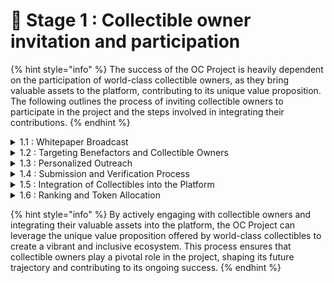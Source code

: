 # 👋 Stage 1 : Collectible owner invitation and participation

{% hint style="info" %}
The success of the OC Project is heavily dependent on the participation of world-class collectible owners, as they bring valuable assets to the platform, contributing to its unique value proposition. The following outlines the process of inviting collectible owners to participate in the project and the steps involved in integrating their contributions.
{% endhint %}



<details>

<summary>1.1 : Whitepaper Broadcast</summary>

The OC Project will initiate the collectible owner invitation process by broadcasting the project's whitepaper to a wide audience of potential participants. This document will provide a comprehensive overview of the project, its goals, and the unique benefits offered to collectible owners who choose to participate.

</details>

<details>

<summary>1.2 : Targeting Benefactors and Collectible Owners</summary>

The project will specifically target benevolent benefactors and owners of world-class collectibles, inviting them to donate their precious assets to form the fundamental building blocks of the platform. The goal is to collect a diverse range of 2,100 world-class collectibles that represent the pinnacle of cultural, historical, and artistic significance.

</details>

<details>

<summary>1.3 : Personalized Outreach</summary>

In addition to the whitepaper broadcast, the project team may also engage in personalized outreach to potential participants, ensuring that collectible owners are fully informed about the project and its potential impact on the preservation and appreciation of their assets.

</details>

<details>

<summary>1.4 : Submission and Verification Process</summary>

Interested collectible owners will be asked to submit detailed information about their collectibles, including provenance, appraisals, and any other relevant documentation that can attest to the authenticity and value of the assets. The project team will carefully review and verify these submissions, ensuring that only legitimate and valuable collectibles are included in the platform.

</details>

<details>

<summary>1.5 : Integration of Collectibles into the Platform</summary>

Once a collectible has been accepted for participation in the project, it will be assigned a unique identifier and integrated into the platform as a main block. The main block will be linked to 10 million mini-blocks, which will serve as the mining units to generate circulating supply of OC tokens. The collectible owner will also be vested with 50% of the OC tokens allocated to the main block over a period of 24 months from the date their Main Block is chained to the OC Block-Chain.

</details>

<details>

<summary>1.6 : Ranking and Token Allocation</summary>

The 2,100 collectibles integrated into the platform will be ranked according to a weighted scoring system. This ranking will determine the allocation of OC tokens to each main block, with higher-ranked collectibles receiving a larger share of tokens.

</details>

{% hint style="info" %}
By actively engaging with collectible owners and integrating their valuable assets into the platform, the OC Project can leverage the unique value proposition offered by world-class collectibles to create a vibrant and inclusive ecosystem. This process ensures that collectible owners play a pivotal role in the project, shaping its future trajectory and contributing to its ongoing success.
{% endhint %}

